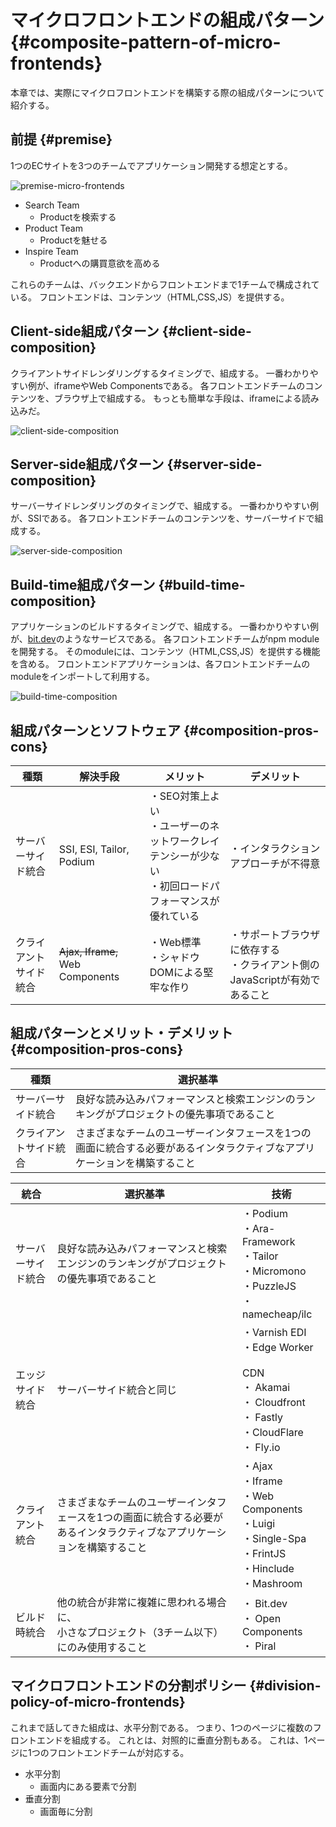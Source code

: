 # マイクロフロントエンドの組成パターン {#composite-pattern-of-micro-frontends}

本章では、実際にマイクロフロントエンドを構築する際の組成パターンについて紹介する。

## 前提 {#premise}

1つのECサイトを3つのチームでアプリケーション開発する想定とする。

![premise-micro-frontends](../../assets/images/drawio/microfrontends/premise-micro-frontends.png)

* Search Team
  * Productを検索する
* Product Team
  * Productを魅せる
* Inspire Team
  * Productへの購買意欲を高める

これらのチームは、バックエンドからフロントエンドまで1チームで構成されている。
フロントエンドは、コンテンツ（HTML,CSS,JS）を提供する。

## Client-side組成パターン {#client-side-composition}

クライアントサイドレンダリングするタイミングで、組成する。
一番わかりやすい例が、iframeやWeb Componentsである。
各フロントエンドチームのコンテンツを、ブラウザ上で組成する。
もっとも簡単な手段は、iframeによる読み込みだ。

![client-side-composition](../../assets/images/drawio/microfrontends/client-side-composition.png)

## Server-side組成パターン {#server-side-composition}

サーバーサイドレンダリングのタイミングで、組成する。
一番わかりやすい例が、SSIである。
各フロントエンドチームのコンテンツを、サーバーサイドで組成する。

![server-side-composition](../../assets/images/drawio/microfrontends/server-side-composition.png)

## Build-time組成パターン {#build-time-composition}

アプリケーションのビルドするタイミングで、組成する。
一番わかりやすい例が、[bit.dev](https://bit.dev/)のようなサービスである。
各フロントエンドチームがnpm moduleを開発する。
そのmoduleには、コンテンツ（HTML,CSS,JS）を提供する機能を含める。
フロントエンドアプリケーションは、各フロントエンドチームのmoduleをインポートして利用する。

![build-time-composition](../../assets/images/drawio/microfrontends/build-time-composition.png)

## 組成パターンとソフトウェア {#composition-pros-cons}

|種類|解決手段|メリット|デメリット| 
| ---- | ---- | ---- | ---- | 
|サーバーサイド統合| SSI, ESI, Tailor, Podium  |・SEO対策上よい<br>・ユーザーのネットワークレイテンシーが少ない<br>・初回ロードパフォーマンスが優れている|・インタラクションアプローチが不得意|
|クライアントサイド統合|<s>Ajax, Iframe,</s> Web Components  |・Web標準<br>・シャドウDOMによる堅牢な作り|・サポートブラウザに依存する<br>・クライアント側のJavaScriptが有効であること|

## 組成パターンとメリット・デメリット {#composition-pros-cons}

|種類|選択基準|
| ---- | ---- | 
|サーバーサイド統合|良好な読み込みパフォーマンスと検索エンジンのランキングがプロジェクトの優先事項であること|
|クライアントサイド統合|さまざまなチームのユーザーインタフェースを1つの画面に統合する必要があるインタラクティブなアプリケーションを構築すること|

|統合|選択基準|技術|
|--|--|--|
|サーバーサイド統合|良好な読み込みパフォーマンスと検索エンジンのランキングがプロジェクトの優先事項であること|・Podium<br>・Ara-Framework<br>・Tailor<br>・Micromono<br>・PuzzleJS<br>・namecheap/ilc|
|エッジサイド統合|サーバーサイド統合と同じ|・Varnish EDI <br>・Edge Worker<br><br>CDN<br>・ Akamai<br>・ Cloudfront<br>・ Fastly<br>・CloudFlare<br>・ Fly.io|
|クライアント統合|さまざまなチームのユーザーインタフェースを1つの画面に統合する必要があるインタラクティブなアプリケーションを構築すること|・Ajax<br>・Iframe<br>・Web Components<br>・Luigi<br>・Single-Spa<br>・FrintJS<br>・Hinclude<br>・Mashroom|
|ビルド時統合|他の統合が非常に複雑に思われる場合に、<br>小さなプロジェクト（3チーム以下）にのみ使用すること|・ Bit.dev<br>・ Open Components<br>・ Piral|

## マイクロフロントエンドの分割ポリシー {#division-policy-of-micro-frontends}

これまで話してきた組成は、水平分割である。
つまり、1つのページに複数のフロントエンドを組成する。
これとは、対照的に垂直分割もある。
これは、1ページに1つのフロントエンドチームが対応する。

* 水平分割
  * 画面内にある要素で分割
* 垂直分割
  * 画面毎に分割